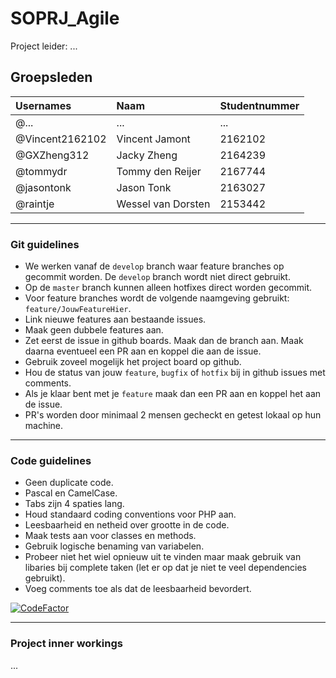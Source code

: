 # SOPRJ_Agile

Project leider: ...

## Groepsleden

| Usernames      | Naam               | Studentnummer |
| :------------- | :----------------- | :------------ |
| @...    | ...       | ...       |
| @Vincent2162102     | Vincent Jamont         | 2162102       |
| @GXZheng312 | Jacky Zheng          | 2164239       | 
| @tommydr     | Tommy den Reijer    | 2167744       |
| @jasontonk    | Jason Tonk | 2163027       |
| @raintje       | Wessel van Dorsten | 2153442       |

---

### Git guidelines

* We werken vanaf de `develop` branch waar feature branches op gecommit worden. De `develop` branch wordt niet direct gebruikt.
* Op de `master` branch kunnen alleen hotfixes direct worden gecommit.
* Voor feature branches wordt de volgende naamgeving gebruikt: `feature/JouwFeatureHier`.
* Link nieuwe features aan bestaande issues.
* Maak geen dubbele features aan.
* Zet eerst de issue in github boards. Maak dan de branch aan. Maak daarna eventueel een PR aan en koppel die aan de issue.
* Gebruik zoveel mogelijk het project board op github.
* Hou de status van jouw `feature`, `bugfix` of `hotfix` bij in github issues met comments.
* Als je klaar bent met je `feature` maak dan een PR aan en koppel het aan de issue.
* PR's worden door minimaal 2 mensen gecheckt en getest lokaal op hun machine.

---

### Code guidelines

* Geen duplicate code.
* Pascal en CamelCase.
* Tabs zijn 4 spaties lang.
* Houd standaard coding conventions voor PHP aan.
* Leesbaarheid en netheid over grootte in de code.
* Maak tests aan voor classes en methods.
* Gebruik logische benaming van variabelen.
* Probeer niet het wiel opnieuw uit te vinden maar maak gebruik van libaries bij complete taken (let er op dat je niet te veel dependencies gebruikt).
* Voeg comments toe als dat de leesbaarheid bevordert. 

[![CodeFactor](https://www.codefactor.io/repository/github/raintje/soprj_agile/badge?s=23e3518ad7c30badf60b9bbac37884e5f13021c5)](https://www.codefactor.io/repository/github/raintje/soprj_agile)

---

### Project inner workings
...
